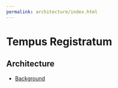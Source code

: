 ```yaml
---
permalink: architecture/index.html
---
```

# Tempus Registratum
## Architecture
* [Background](/architecture/background)

